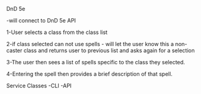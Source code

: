 DnD 5e

-will connect to DnD 5e API

1-User selects a class from the class list

2-if class selected can not use spells - will let the user know this a non-caster class 
  and returns user to previous list and asks again for a selection

3-The user then sees a list of spells specific to the class they selected.

4-Entering the spell then provides a brief description of that spell.


Service Classes
-CLI
-API

